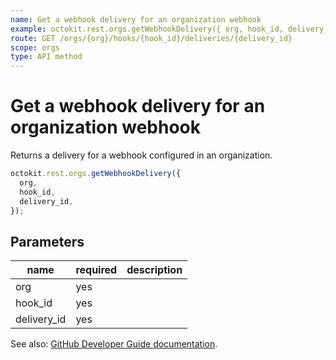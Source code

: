 ```yaml
---
name: Get a webhook delivery for an organization webhook
example: octokit.rest.orgs.getWebhookDelivery({ org, hook_id, delivery_id })
route: GET /orgs/{org}/hooks/{hook_id}/deliveries/{delivery_id}
scope: orgs
type: API method
---
```


# Get a webhook delivery for an organization webhook

Returns a delivery for a webhook configured in an organization.

```js
octokit.rest.orgs.getWebhookDelivery({
  org,
  hook_id,
  delivery_id,
});
```

## Parameters

<table>
  <thead>
    <tr>
      <th>name</th>
      <th>required</th>
      <th>description</th>
    </tr>
  </thead>
  <tbody>
    <tr><td>org</td><td>yes</td><td>

</td></tr>
<tr><td>hook_id</td><td>yes</td><td>

</td></tr>
<tr><td>delivery_id</td><td>yes</td><td>

</td></tr>
  </tbody>
</table>

See also: [GitHub Developer Guide documentation](https://docs.github.com/rest/reference/orgs#get-a-webhook-delivery-for-an-organization-webhook).
